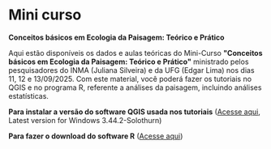# Mini curso

**Conceitos básicos em Ecologia da Paisagem: Teórico e Prático**

Aqui estão disponíveis os dados e aulas teóricas do Mini-Curso **"Conceitos básicos em Ecologia da Paisagem: Teórico e Prático"** ministrado pelos
pesquisadores do INMA (Juliana Silveira) e da UFG (Edgar Lima) nos dias 11, 12 e 13/09/2025.
Com este material, você poderá fazer os tutoriais no QGIS e no programa R, referente a análises da paisagem, incluindo análises estatísticas.

**Para instalar a versão do software QGIS usada nos tutoriais** ([Acesse aqui](https://qgis.org/download/), Latest version  for Windows 3.44.2-Solothurn)

**Para fazer o download do software R** ([Acesse aqui](https://posit.co/download/rstudio-desktop/))
